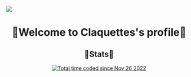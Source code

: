 
![](https://user-images.githubusercontent.com/114826837/204274294-4347eb2f-cb25-429c-9e90-8289991cc5bf.png)
<h1 align="center">🌸Welcome to Claquettes's profile🌸</h1>
<h2 align="center">🌺Stats🌺</h2>

<p align="center">
    <a href="https://wakatime.com/@85363e99-4bd6-4f5d-928a-967ecbb24610"><img src="https://wakatime.com/badge/user/85363e99-4bd6-4f5d-928a-967ecbb24610.svg" alt="Total time coded since Nov 26 2022" /></a>
</p>

